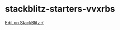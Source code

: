 # stackblitz-starters-vvxrbs

[Edit on StackBlitz ⚡️](https://stackblitz.com/edit/stackblitz-starters-vvxrbs)